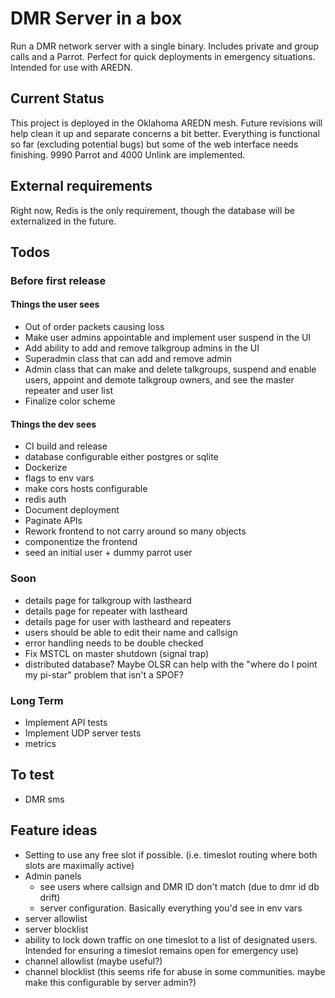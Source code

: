 # DMR Server in a box

Run a DMR network server with a single binary. Includes private and group calls and a Parrot. Perfect for quick deployments in emergency situations. Intended for use with AREDN.

## Current Status

This project is deployed in the Oklahoma AREDN mesh. Future revisions will help clean it up and separate concerns a bit better. Everything is functional so far (excluding potential bugs) but some of the web interface needs finishing. 9990 Parrot and 4000 Unlink are implemented.

## External requirements

Right now, Redis is the only requirement, though the database will be externalized in the future.

## Todos

### Before first release

#### Things the user sees

- Out of order packets causing loss
- Make user admins appointable and implement user suspend in the UI
- Add ability to add and remove talkgroup admins in the UI
- Superadmin class that can add and remove admin
- Admin class that can make and delete talkgroups, suspend and enable users, appoint and demote talkgroup owners, and see the master repeater and user list
- Finalize color scheme

#### Things the dev sees

- CI build and release
- database configurable either postgres or sqlite
- Dockerize
- flags to env vars
- make cors hosts configurable
- redis auth
- Document deployment
- Paginate APIs
- Rework frontend to not carry around so many objects
- componentize the frontend
- seed an initial user + dummy parrot user

### Soon

- details page for talkgroup with lastheard
- details page for repeater with lastheard
- details page for user with lastheard and repeaters
- users should be able to edit their name and callsign
- error handling needs to be double checked
- Fix MSTCL on master shutdown (signal trap)
- distributed database? Maybe OLSR can help with the "where do I point my pi-star" problem that isn't a SPOF?

### Long Term

- Implement API tests
- Implement UDP server tests
- metrics

## To test

- DMR sms

## Feature ideas

- Setting to use any free slot if possible. (i.e. timeslot routing where both slots are maximally active)
- Admin panels
  - see users where callsign and DMR ID don't match (due to dmr id db drift)
  - server configuration. Basically everything you'd see in env vars
- server allowlist
- server blocklist
- ability to lock down traffic on one timeslot to a list of designated users. Intended for ensuring a timeslot remains open for emergency use)
- channel allowlist (maybe useful?)
- channel blocklist (this seems rife for abuse in some communities. maybe make this configurable by server admin?)
